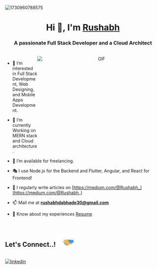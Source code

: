 
![1730960788575](https://github.com/user-attachments/assets/24e06a8c-dfc4-44bd-b1a8-2d9ceef224ac)


<h1 align="center">Hi 👋, I'm <a href="https://100rabhcsmc.github.io/Me.io/" target="blank">
Rushabh</a></h1>
<h3 align="center">A passionate Full Stack Developer and a Cloud Architect</h3>
<br>

<a target="_blank" align="center">
  <img align="right" top="500" height="300" width="400" alt="GIF" src="https://media.giphy.com/media/SWoSkN6DxTszqIKEqv/giphy.gif">
</a>

- 👀 I’m interested in Full Stack Development, Web Designing, and Mobile Apps Development.

- 🌱 I’m currently Working on MERN stack and Cloud architecture.

- 🤝 I’m available for freelancing.
  
- 🎭 I use Node.js for the Backend and Flutter, Angular, and React for Frontend! 

- 📝 I regularly write articles on [https://medium.com/@Rushabh_](https://medium.com/@Rushabh_)

- 📫 Mail me at **rushabhdabhade30@gmail.com**

- 📄 Know about my experiences <a href="https://github.com/Coder-Rushabh/Coder-Rushabh/files/15282397/Rushabh.Dabhade.updated.2.pdf" target="blank">Resume</a>
<br/>


## <b> Let's Connect..!</b><img src="https://github.com/0xAbdulKhalid/0xAbdulKhalid/raw/main/assets/mdImages/handshake.gif" width ="80">
<br>
<div align='left'>


<a href="https://in.linkedin.com/in/rushabh-dabhade-4aa805227" target="_blank">
<img src="https://img.shields.io/badge/linkedin:  Rushabh-%2300acee.svg?color=405DE6&style=for-the-badge&logo=linkedin&logoColor=white" alt=linkedin style="margin-bottom: 5px;"/>
</a>
</div>
<br>
<br>

<div align='center'>
